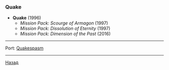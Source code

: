 ### Quake

- **Quake** (1996)
  - _Mission Pack: Scourge of Armagon_ (1997)
  - _Mission Pack: Dissolution of Eternity_ (1997)
  - _Mission Pack: Dimension of the Past_ (2016)

---

Port: [Quakespasm](https://quakespasm.sourceforge.net/download.htm)

---

[Назад](../../../README.md)
